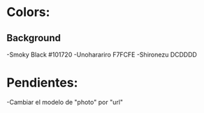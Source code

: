 # Colors:
## Background
-Smoky Black #101720
-Unoharariro F7FCFE
-Shironezu DCDDDD


# Pendientes:
-Cambiar el modelo de "photo" por "url"